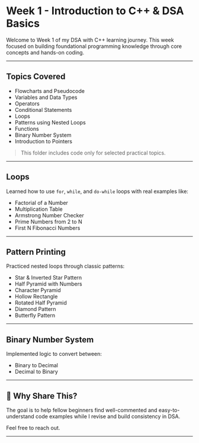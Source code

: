 # Week 1 - Introduction to C++ & DSA Basics

Welcome to Week 1 of my DSA with C++ learning journey. This week focused on building foundational programming knowledge through core concepts and hands-on coding.

---

## Topics Covered

- Flowcharts and Pseudocode  
- Variables and Data Types  
- Operators  
- Conditional Statements  
- Loops  
- Patterns using Nested Loops  
- Functions  
- Binary Number System  
- Introduction to Pointers

> This folder includes code only for selected practical topics.

---

## Loops

Learned how to use `for`, `while`, and `do-while` loops with real examples like:

- Factorial of a Number  
- Multiplication Table  
- Armstrong Number Checker  
- Prime Numbers from 2 to N  
- First N Fibonacci Numbers

---

## Pattern Printing

Practiced nested loops through classic patterns:

- Star & Inverted Star Pattern  
- Half Pyramid with Numbers  
- Character Pyramid  
- Hollow Rectangle  
- Rotated Half Pyramid  
- Diamond Pattern  
- Butterfly Pattern

---

## Binary Number System

Implemented logic to convert between:

- Binary to Decimal  
- Decimal to Binary

---

## 🙌 Why Share This?

The goal is to help fellow beginners find well-commented and easy-to-understand code examples while I revise and build consistency in DSA.
  
Feel free to reach out.

---

